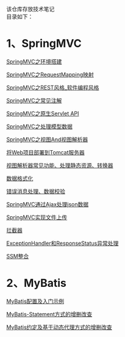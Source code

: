 该仓库存放技术笔记 <br/>
目录如下：<br/>
# 1、SpringMVC
[SpringMVC之环境搭建](https://github.com/LYLYMZGL/note/blob/master/SpringMVC%E4%B9%8B%E7%8E%AF%E5%A2%83%E6%90%AD%E5%BB%BA.md)

[SpringMVC之RequestMapping映射](https://github.com/LYLYMZGL/note/blob/master/SpringMVC%E4%B9%8BRequestMapping%E6%98%A0%E5%B0%84.md)

[SpringMVC之REST风格_软件编程风格](https://github.com/LYLYMZGL/note/blob/master/SpringMVC%E4%B9%8BREST%E9%A3%8E%E6%A0%BC_%E8%BD%AF%E4%BB%B6%E7%BC%96%E7%A8%8B%E9%A3%8E%E6%A0%BC.md)

[SpringMVC之常见注解](https://github.com/LYLYMZGL/note/blob/master/SpringMVC%E4%B9%8B%E5%B8%B8%E8%A7%81%E6%B3%A8%E8%A7%A3.md)

[SpringMVC之原生Servlet API ](https://github.com/LYLYMZGL/note/blob/master/SpringMVC%E4%B9%8B%E5%8E%9F%E7%94%9FServlet%20API.md)

[SpringMVC之处理模型数据](https://github.com/LYLYMZGL/note/blob/master/SpringMVC%E4%B9%8B%E5%A4%84%E7%90%86%E6%A8%A1%E5%9E%8B%E6%95%B0%E6%8D%AE.md)

[SpringMVC之视图And视图解析器](https://github.com/LYLYMZGL/note/blob/master/SpringMVC%E4%B9%8B%E8%A7%86%E5%9B%BEAnd%E8%A7%86%E5%9B%BE%E8%A7%A3%E6%9E%90%E5%99%A8.md)

[将Web项目部署到Tomcat服务器](https://github.com/LYLYMZGL/note/blob/master/%E5%B0%86Web%E9%A1%B9%E7%9B%AE%E9%83%A8%E7%BD%B2%E5%88%B0Tomcat%E6%9C%8D%E5%8A%A1%E5%99%A8.md)

[视图解析器常见功能、处理静态资源、转换器](https://github.com/LYLYMZGL/note/blob/master/%E8%A7%86%E5%9B%BE%E8%A7%A3%E6%9E%90%E5%99%A8%E5%B8%B8%E8%A7%81%E5%8A%9F%E8%83%BD%E3%80%81%E5%A4%84%E7%90%86%E9%9D%99%E6%80%81%E8%B5%84%E6%BA%90%E3%80%81%E8%BD%AC%E6%8D%A2%E5%99%A8.md)

[数据格式化](https://github.com/LYLYMZGL/note/blob/master/%E6%95%B0%E6%8D%AE%E6%A0%BC%E5%BC%8F%E5%8C%96.md)

[错误消息处理、数据校验](https://github.com/LYLYMZGL/note/blob/master/%E9%94%99%E8%AF%AF%E6%B6%88%E6%81%AF%E5%A4%84%E7%90%86%E3%80%81%E6%95%B0%E6%8D%AE%E6%A0%A1%E9%AA%8C.md)

[SpringMVC通过Ajax处理json数据](https://github.com/LYLYMZGL/note/blob/master/SpringMVC%E9%80%9A%E8%BF%87Ajax%E5%A4%84%E7%90%86json%E6%95%B0%E6%8D%AE.md)

[SpringMVC实现文件上传](https://github.com/LYLYMZGL/note/blob/master/SpringMVC%E5%AE%9E%E7%8E%B0%E6%96%87%E4%BB%B6%E4%B8%8A%E4%BC%A0.md)

[拦截器](https://github.com/LYLYMZGL/note/blob/master/%E6%8B%A6%E6%88%AA%E5%99%A8.md)

[ExceptionHandler和ResponseStatus异常处理](https://github.com/LYLYMZGL/note/blob/master/ExceptionHandler%E5%92%8CResponseStatus%E5%BC%82%E5%B8%B8%E5%A4%84%E7%90%86.md)

[SSM整合](https://github.com/LYLYMZGL/note/blob/master/SSM%E6%95%B4%E5%90%88.md)

# 2、MyBatis<br/>
[MyBatis配置及入门示例](https://github.com/LYLYMZGL/note/blob/master/MyBatis%E9%85%8D%E7%BD%AE%E5%8F%8A%E5%85%A5%E9%97%A8%E7%A4%BA%E4%BE%8B.md)

[MyBatis-Statement方式的增删改查](https://github.com/LYLYMZGL/note/blob/master/MyBatis-Statement%E6%96%B9%E5%BC%8F%E7%9A%84%E5%A2%9E%E5%88%A0%E6%94%B9%E6%9F%A5.md)

[MyBatis约定及基于动态代理方式的增删改查](https://github.com/LYLYMZGL/note/blob/master/MyBatis%E7%BA%A6%E5%AE%9A%E5%8F%8A%E5%9F%BA%E4%BA%8E%E5%8A%A8%E6%80%81%E4%BB%A3%E7%90%86%E6%96%B9%E5%BC%8F%E7%9A%84%E5%A2%9E%E5%88%A0%E6%94%B9%E6%9F%A5.md)
